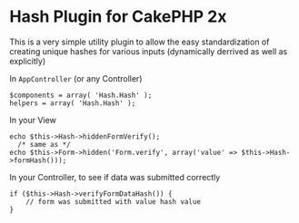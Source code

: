 Hash Plugin for CakePHP 2x
=================

This is a very simple utility plugin to allow the easy standardization of
creating unique hashes for various inputs
(dynamically derrived as well as explicitly)

In `AppController` (or any Controller)

```
$components = array( 'Hash.Hash' );
helpers = array( 'Hash.Hash' );
```

In your View

```
echo $this->Hash->hiddenFormVerify();
  /* same as */
echo $this->Form->hidden('Form.verify', array('value' => $this->Hash->formHash()));
```

In your Controller, to see if data was submitted correctly

```
if ($this->Hash->verifyFormDataHash()) {
	// form was submitted with value hash value
}
```
